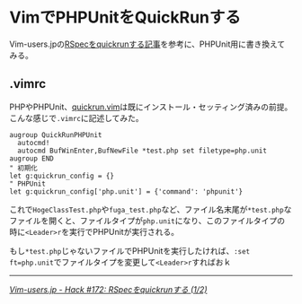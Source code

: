 # VimでPHPUnitをQuickRunする

Vim-users.jpの[RSpecをquickrunする記事](http://vim-users.jp/2010/09/hack172/)を参考に、PHPUnit用に書き換えてみる。

<!-- READMORE -->


## .vimrc

PHPやPHPUnit、[quickrun.vim](https://github.com/thinca/vim-quickrun)は既にインストール・セッティング済みの前提。こんな感じで`.vimrc`に記述してみた。

~~~ vim
augroup QuickRunPHPUnit
  autocmd!
  autocmd BufWinEnter,BufNewFile *test.php set filetype=php.unit
augroup END
" 初期化
let g:quickrun_config = {}
" PHPUnit
let g:quickrun_config['php.unit'] = {'command': 'phpunit'}
~~~

これで`HogeClassTest.php`や`fuga_test.php`など、ファイル名末尾が`*test.php`なファイルを開くと、ファイルタイプが`php.unit`になり、このファイルタイプの時に`<Leader>r`を実行でPHPUnitが実行される。

もし`*test.php`じゃないファイルでPHPUnitを実行したければ、`:set ft=php.unit`でファイルタイプを変更して`<Leader>r`すればおｋ

* * *

<cite>[Vim-users.jp - Hack #172: RSpecをquickrunする (1/2)](http://vim-users.jp/2010/09/hack172/)</cite>
